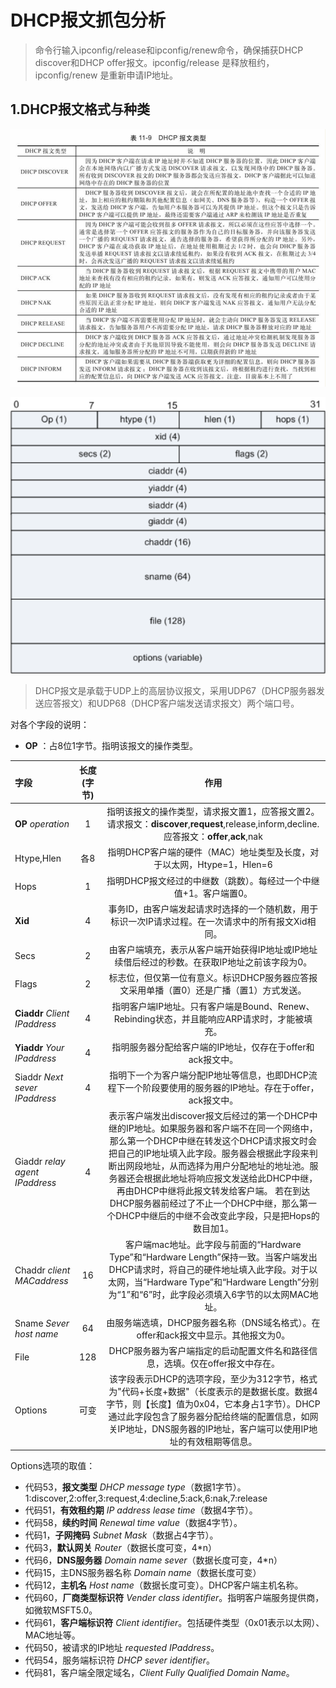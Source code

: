 # DHCP报文抓包分析

> 命令行输入ipconfig/release和ipconfig/renew命令，确保捕获DHCP discover和DHCP offer报文。ipconfig/release 是释放租约，ipconfig/renew 是重新申请IP地址。
 
## 1.DHCP报文格式与种类

![image](DHCPpictures/2.png)

![image](DHCPpictures/1.png)

> DHCP报文是承载于UDP上的高层协议报文，采用UDP67（DHCP服务器发送应答报文）和UDP68（DHCP客户端发送请求报文）两个端口号。

对各个字段的说明：
* **OP** ：占8位1字节。指明该报文的操作类型。

| 字段 | 长度(字节) | 作用 |
| :---| :---: | :----: |
| **OP** *operation*| 1 | 指明该报文的操作类型，请求报文置1，应答报文置2。请求报文：**discover**,**request**,release,inform,decline.应答报文：**offer**,**ack**,nak|
| Htype,Hlen | 各8 | 指明DHCP客户端的硬件（MAC）地址类型及长度，对于以太网，Htype=1，Hlen=6 |
| Hops| 1 | 指明DHCP报文经过的中继数（跳数）。每经过一个中继值+1。客户端置0。
| **Xid**| 4 | 事务ID，由客户端发起请求时选择的一个随机数，用于标识一次IP请求过程。在一次请求中的所有报文Xid相同。|
| Secs | 2 | 由客户端填充，表示从客户端开始获得IP地址或IP地址续借后经过的秒数。在获取IP地址之前该字段为0。 |
| Flags| 2 | 标志位，但仅第一位有意义。标识DHCP服务器应答报文采用单播（置0）还是广播（置1）方式发送。|
| **Ciaddr** *Client IPaddress*| 4 | 指明客户端IP地址。只有客户端是Bound、Renew、Rebinding状态，并且能响应ARP请求时，才能被填充。 |
| **Yiaddr** *Your IPaddress*| 4 | 指明服务器分配给客户端的IP地址，仅存在于offer和ack报文中。|
| Siaddr *Next sever IPaddress*| 4 | 指明下一个为客户端分配IP地址等信息，也即DHCP流程下一个阶段要使用的服务器的IP地址。存在于offer，ack报文中。|
| Giaddr *relay agent IPaddress*| 4 | 表示客户端发出discover报文后经过的第一个DHCP中继的IP地址。如果服务器和客户端不在同一个网络中，那么第一个DHCP中继在转发这个DHCP请求报文时会把自己的IP地址填入此字段。服务器会根据此字段来判断出网段地址，从而选择为用户分配地址的地址池。服务器还会根据此地址将响应报文发送给此DHCP中继，再由DHCP中继将此报文转发给客户端。 若在到达DHCP服务器前经过了不止一个DHCP中继，那么第一个DHCP中继后的中继不会改变此字段，只是把Hops的数目加1。|
| Chaddr *client MACaddress*| 16 |客户端mac地址。此字段与前面的“Hardware Type”和“Hardware Length”保持一致。当客户端发出DHCP请求时，将自己的硬件地址填入此字段。对于以太网，当“Hardware Type”和“Hardware Length”分别为“1”和“6”时，此字段必须填入6字节的以太网MAC地址。 |
| Sname *Sever host name*| 64 | 由服务端选填，DHCP服务器名称（DNS域名格式）。在offer和ack报文中显示。其他报文为0。|
| File | 128 | DHCP服务器为客户端指定的启动配置文件名和路径信息，选填。仅在offer报文中存在。 |
| Options | 可变 | 该字段表示DHCP的选项字段，至少为312字节，格式为"代码+长度+数据"（长度表示的是数据长度。数据4字节，则【长度】值为0x04，它本身占1字节）。DHCP通过此字段包含了服务器分配给终端的配置信息，如网关IP地址，DNS服务器的IP地址，客户端可以使用IP地址的有效租期等信息。 |

Options选项的取值：
* 代码53，**报文类型** *DHCP message type*（数据1字节）。1:discover,2:offer,3:request,4:decline,5:ack,6:nak,7:release
* 代码51，**有效租约期** *IP address lease time*（数据4字节）。
* 代码58，**续约时间** *Renewal time value*（数据4字节）。
* 代码1，**子网掩码** *Subnet Mask*（数据占4字节）。
* 代码3，**默认网关** *Router*（数据长度可变，4*n）
* 代码6，**DNS服务器** *Domain name sever*（数据长度可变，4*n）
* 代码15，主DNS服务器名称 *Domain name*（数据长度可变）
* 代码12，**主机名** *Host name*（数据长度可变）。DHCP客户端主机名称。
* 代码60，**厂商类型标识符** *Vender class identifier*。指明客户端服务提供商，如微软MSFT5.0。
* 代码61，**客户端标识符** *Client identifier*。包括硬件类型（0x01表示以太网）、MAC地址等。
* 代码50，被请求的IP地址 *requested IPaddress*。
* 代码54，服务端标识符 *DHCP sever identifier*。
* 代码81，客户端全限定域名，*Client Fully Qualified Domain Name*。
